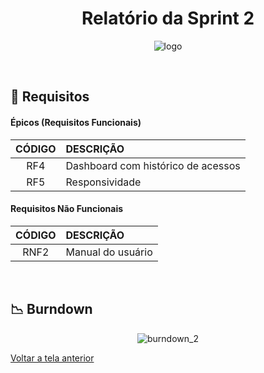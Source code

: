<div align="center" id="menu">

<h1> Relatório da Sprint 2 </h1>

![logo](https://github.com/RatanabaOrg/documentacao/assets/100284976/7b21818b-6819-48de-91a1-c8eda618f640)

</div>

<br>

## :pushpin: Requisitos

 #### Épicos (Requisitos Funcionais) 

| CÓDIGO | DESCRIÇÃO                                                       |
| :----: | :-------------------------------------------------------------- |
|  RF4   | Dashboard com histórico de acessos                     |   ✅  |
|  RF5   | Responsividade                                         |   ✅  |

#### Requisitos Não Funcionais  

| CÓDIGO | DESCRIÇÃO                                            |
| :----: | :--------------------------------------------------- |
|  RNF2  | Manual do usuário                          |   ✅   |

<br>

## :chart_with_downwards_trend: Burndown 
<div align="center">
    
![burndown_2](https://github.com/user-attachments/assets/bcd206c0-da25-4cde-a645-d5b59ccc9729)

</div>


<a href="https://github.com/RatanabaOrg/PLN_Documentacao/tree/main">Voltar a tela anterior</a>
